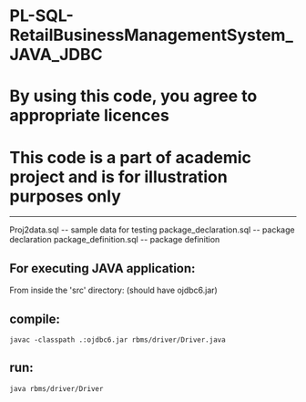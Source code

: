 # PL-SQL-RetailBusinessManagementSystem_JAVA_JDBC

# By using this code, you agree to appropriate licences

# This code is a part of academic project and is for illustration purposes only

-----------------------------------------------------------------------

Proj2data.sql -- sample data for testing
package_declaration.sql -- package declaration
package_definition.sql -- package definition

## For executing JAVA application:
From inside the 'src' directory: (should have ojdbc6.jar)

## compile: 
	javac -classpath .:ojdbc6.jar rbms/driver/Driver.java

## run: 
	java rbms/driver/Driver

